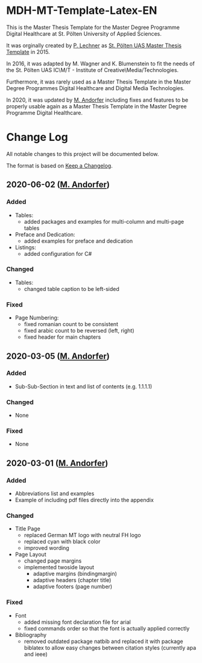# MDH-MT-Template-Latex-EN

This is the Master Thesis Template for the Master Degree Programme Digital Healthcare at St. Pölten University of Applied Sciences.

It was orginally created by [P. Lechner](https://github.com/hrtlacek) as [St. Pölten UAS Master Thesis Template](https://github.com/hrtlacek/ThesisTemplate-FH-StP) in 2015.  

In 2016, it was adapted by M. Wagner and K. Blumenstein to fit the needs of the St. Pölten UAS IC\M/T - Institute of Creative\Media/Technologies.

Furthermore, it was rarely used as a Master Thesis Template in the Master Degree Programmes Digital Healthcare and Digital Media Technologies.

In 2020, it was updated by [M. Andorfer](https://github.com/andorfermichael) including fixes and features to be properly usable again as a Master Thesis Template in the Master Degree Programme Digital Healthcare.

# Change Log
All notable changes to this project will be documented below.

The format is based on [Keep a Changelog](http://keepachangelog.com/).

## 2020-06-02 ([M. Andorfer](https://github.com/andorfermichael))
### Added
- Tables:
  - added packages and examples for multi-column and multi-page tables
- Preface and Dedication:
  - added examples for preface and dedication
- Listings:
  - added configuration for C#

### Changed
- Tables:
  - changed table caption to be left-sided

### Fixed
- Page Numbering:
  - fixed romanian count to be consistent
  - fixed arabic count to be reversed (left, right)
  - fixed header for main chapters

## 2020-03-05 ([M. Andorfer](https://github.com/andorfermichael))
### Added
- Sub-Sub-Section in text and list of contents (e.g. 1.1.1.1)

### Changed
- None

### Fixed
- None

## 2020-03-01 ([M. Andorfer](https://github.com/andorfermichael))
### Added
- Abbreviations list and examples
- Example of including pdf files directly into the appendix

### Changed
- Title Page
  - replaced German MT logo with neutral FH logo
  - replaced cyan with black color
  - improved wording
- Page Layout
  - changed page margins
  - implemented twoside layout
    - adaptive margins (bindingmargin)
    - adaptive headers (chapter title)
    - adaptive footers (page number)
    
### Fixed
- Font
  - added missing font declaration file for arial
  - fixed commands order so that the font is actually applied correctly
- Bibliography
  - removed outdated package natbib and replaced it with package biblatex to allow easy changes between citation styles (currently apa and ieee)

